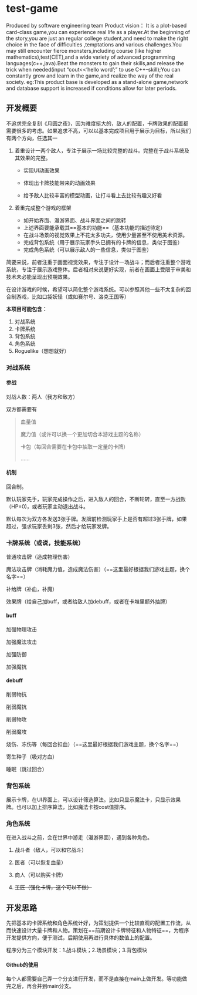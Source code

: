 # test-game
Produced by software engineering team
Product vision： It is a plot-based card-class game,you can experience real life as a player.At the beginning of the story,you are just an regular college student,and need to make the right choice in the face of difficulties ,temptations and various challenges.You may still encounter fierce monsters,including course (like higher mathematics),test(CET),and a wide variety of advanced programming languages(c++,java).Beat the monsters to gain their skills,and release the trick when needed(input “cout<<’hello word’;” to use C++-skill);You can constantly grow and learn in the game,and realize the way of the real society. eg:This product base is developed as a stand-alone game,network and database support is increased if conditions allow for later periods.



## 开发概要

不追求完全复刻《月圆之夜》，因为难度挺大的，敌人的配置，卡牌效果的配置都需要很多的考虑。如果追求不高，可以以基本完成项目用于展示为目标，所以我们有两个方向，任选其一

1. 着重设计一两个敌人，专注于展示一场比较完整的战斗。完整在于战斗系统及其效果的完整。

    - 实现UI动画效果

    - 体现出卡牌技能带来的动画效果

    - 给予敌人比较丰富的模型动画，让打斗看上去比较有趣又好看

    

2. 着重完成整个游戏的框架

    - 如开始界面、漫游界面、战斗界面之间的跳转
    - 上述界面要能承载其==基本的功能==（基本功能的描述待定）
    - 在战斗场景的视觉效果上不花太多功夫，使用少量甚至不使用美术资源。
    - 完成背包系统（用于展示玩家手头已拥有的卡牌的信息，类似于图鉴）
    - 完成角色系统（可以展示敌人的一些信息，类似于图鉴）



简要来说，前者注重于画面视觉效果，专注于设计一场战斗；而后者注重整个游戏系统，专注于展示游戏整体。后者相对来说更好实现，前者在画面上受限于审美和技术未必能呈现出预期效果。

在设计游戏的时候，希望可以简化整个游戏系统。可以参照其他一些不太复杂的回合制游戏，比如口袋妖怪（或如赛尔号、洛克王国等）



**本项目可能包含：**

1. 对战系统
2. 卡牌系统
3. 背包系统
4. 角色系统
5. Roguelike（想想就好）



### 对战系统

#### 参战

对战人数：两人（我方和敌方）

双方都需要有

> 血量值
>
> 魔力值（或许可以换一个更加切合本游戏主题的名称）
>
> 卡包（每回合需要在卡包中抽取一定量的卡牌）
>
> ……



#### 机制

回合制。

默认玩家先手，玩家完成操作之后，进入敌人的回合，不断轮转，直至一方战败（HP=0)，或者玩家主动退出战斗。

默认每次为双方各发送3张手牌。发牌前检测玩家手上是否有超过3张手牌，如果超过，强求玩家丢剩3张，然后才给玩家发牌。



### 卡牌系统（或说，技能系统）

普通攻击牌（造成物理伤害）

魔法攻击牌（消耗魔力值，造成魔法伤害）（==这里最好根据我们游戏主题，换个名字==）

补给牌（补血，补魔）

效果牌（给自己加buff，或者给敌人加debuff，或者在卡堆里额外抽牌）

#### buff

加强物理攻击

加强魔法攻击

加强防御

加强魔抗

#### debuff

削弱物抗

削弱魔抗

削弱物攻

削弱魔攻

烧伤、冻伤等（每回合扣血）（==这里最好根据我们游戏主题，换个名字==）

寄生种子（吸对方血）

睡眠（跳过回合）



### 背包系统

展示卡牌，在UI界面上，可以设计筛选算法。比如只显示魔法卡，只显示效果牌。也可以加上排序算法，比如魔法卡按cost值排序。



### 角色系统

在进入战斗之前，会在世界中游走（漫游界面），遇到各种角色。

1. 战斗者（敌人，可以和它战斗）

2. 医者（可以恢复血量）

3. 商人（可以购买卡牌）

4. ~~工匠（强化卡牌，这个可以不做）~~

    



## 开发思路

先把基本的卡牌系统和角色系统计好，为策划提供一个比较直观的配置工作流，从而快速设计大量卡牌和人物。策划在==前期设计卡牌特征和人物特征==，为程序开发提供方向，便于测试，后期使用再进行具体的数值上的配置。



程序分为三个模块开发：1.战斗模块；2.场景模块；3.背包模块



#### Github的使用

每个人都需要自己弄一个分支进行开发，而不是直接在main上做开发。等功能做完之后，再合并到main分支。


